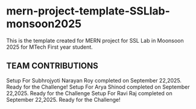 # mern-project-template-SSLlab-monsoon2025
This is the template created for MERN project for SSL Lab in Moonsoon 2025 for MTech First year student.
## TEAM CONTRIBUTIONS
Setup For Subhrojyoti Narayan Roy completed on September 22,2025. Ready for the Challenge!
Setup For Arya Shinod completed on September 22,2025. Ready for the Challenge
Setup For Ravi Raj completed on September 22,2025. Ready for the Challenge!

